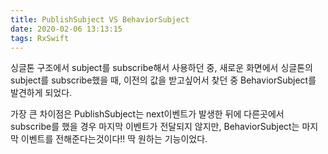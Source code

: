 ```yaml
---
title: PublishSubject VS BehaviorSubject
date: 2020-02-06 13:13:15
tags: RxSwift
---
```


싱글톤 구조에서 subject를 subscribe해서 사용하던 중, 새로운 화면에서 싱글톤의 subject를 subscribe했을 때, 이전의 값을 받고싶어서 찾던 중 BehaviorSubject를 발견하게 되었다.

가장 큰 차이점은 PublishSubject는 next이벤트가 발생한 뒤에 다른곳에서 subscribe를 했을 경우 마지막 이벤트가 전달되지 않지만, BehaviorSubject는 마지막 이벤트를 전해준다는것이다!! 딱 원하는 기능이었다.